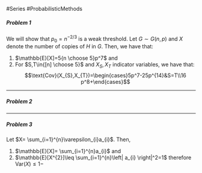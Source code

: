 #Series #ProbabilisticMethods 

##### Problem 1
We will show that $p_{0}=n^{-2/3}$ is a weak threshold. Let $G\sim G(n,p)$ and $X$ denote the number of copies of $H$ in $G$. Then, we have that: 
1. $\mathbb{E}[X]=5{n \choose 5}p^7$ and 
2. For $S,T\in{[n] \choose 5}$ and $X_{S},X_{T}$ indicator variables, we have that: $$\text{Cov}(X_{S},X_{T})=\begin{cases}5p^7-25p^{14}&S=T\\16 p^8+\end{cases}$$
---
##### Problem 2
---
##### Problem 3
Let $X= \sum_{i=1}^{n}\varepsilon_{i}a_{i}$. Then, 
1. $\mathbb{E}[X]= \sum_{i=1}^{n}a_{i}$ and 
2. $\mathbb{E}[X^{2}]\leq \sum_{i=1}^{n}\left| a_{i} \right|^2=1$ therefore $\text{Var}(X)\leq 1-$